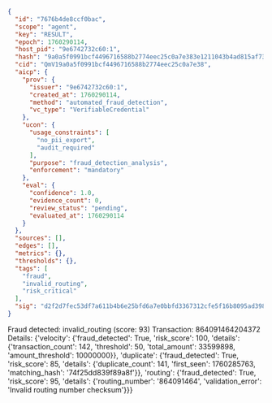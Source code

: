 ```json
{
  "id": "7676b4de8ccf0bac",
  "scope": "agent",
  "key": "RESULT",
  "epoch": 1760290114,
  "host_pid": "9e6742732c60:1",
  "hash": "9a0a5f0991bcf4496716588b2774eec25c0a7e383e1211043b4ad815af73f9e4",
  "cid": "QmV19a0a5f0991bcf4496716588b2774eec25c0a7e38",
  "aicp": {
    "prov": {
      "issuer": "9e6742732c60:1",
      "created_at": 1760290114,
      "method": "automated_fraud_detection",
      "vc_type": "VerifiableCredential"
    },
    "ucon": {
      "usage_constraints": [
        "no_pii_export",
        "audit_required"
      ],
      "purpose": "fraud_detection_analysis",
      "enforcement": "mandatory"
    },
    "eval": {
      "confidence": 1.0,
      "evidence_count": 0,
      "review_status": "pending",
      "evaluated_at": 1760290114
    }
  },
  "sources": [],
  "edges": [],
  "metrics": {},
  "thresholds": {},
  "tags": [
    "fraud",
    "invalid_routing",
    "risk_critical"
  ],
  "sig": "d2f2d7fec53df7a611b4b6e25bfd6a7e0bbfd3367312cfe5f16b8095ad398927"
}
```

Fraud detected: invalid_routing (score: 93)
Transaction: 864091464204372
Details: {'velocity': {'fraud_detected': True, 'risk_score': 100, 'details': {'transaction_count': 142, 'threshold': 50, 'total_amount': 33599898, 'amount_threshold': 10000000}}, 'duplicate': {'fraud_detected': True, 'risk_score': 85, 'details': {'duplicate_count': 141, 'first_seen': 1760285763, 'matching_hash': '74f25dd839f89a8f'}}, 'routing': {'fraud_detected': True, 'risk_score': 95, 'details': {'routing_number': '864091464', 'validation_error': 'Invalid routing number checksum'}}}